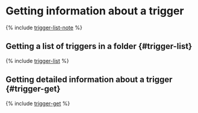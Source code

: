 # Getting information about a trigger

{% include [trigger-list-note](../../_includes/serverless-containers/trigger-list-note.md) %}

## Getting a list of triggers in a folder {#trigger-list}

{% include [trigger-list](../../_includes/serverless-containers/trigger-list.md) %}

## Getting detailed information about a trigger {#trigger-get}

{% include [trigger-get](../../_includes/serverless-containers/trigger-get.md) %}